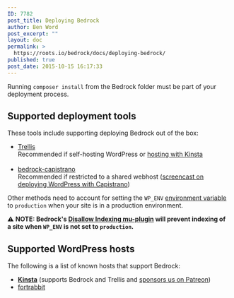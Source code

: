 ```yaml
---
ID: 7782
post_title: Deploying Bedrock
author: Ben Word
post_excerpt: ""
layout: doc
permalink: >
  https://roots.io/bedrock/docs/deploying-bedrock/
published: true
post_date: 2015-10-15 16:17:33
---
```

Running `composer install` from the Bedrock folder must be part of your deployment process.

## Supported deployment tools

These tools include supporting deploying Bedrock out of the box:

* [Trellis](https://roots.io/trellis/)<br> Recommended if self-hosting WordPress or [hosting with Kinsta](https://kinsta.com/?kaid=OFDHAJIXUDIV)<br><br>
* [bedrock-capistrano](https://github.com/roots/bedrock-capistrano)<br> Recommended if restricted to a shared webhost ([screencast on deploying WordPress with Capistrano](https://roots.io/screencasts/deploying-wordpress-with-capistrano/))

Other methods need to account for setting the `WP_ENV` [environment variable](https://roots.io/bedrock/docs/environment-variables/) to `production` when your site is in a production environment.

⚠️ **NOTE: Bedrock's [Disallow Indexing mu-plugin](https://github.com/roots/bedrock/blob/master/web/app/mu-plugins/disallow-indexing.php) will prevent indexing of a site when `WP_ENV` is not set to `production`.**

## Supported WordPress hosts

The following is a list of known hosts that support Bedrock:

* [**Kinsta**](https://roots.io/guides/deploying-to-kinsta-with-trellis/) (supports Bedrock and Trellis and  [sponsors us on Patreon](https://patreon.com/rootsdev))
* [fortrabbit](https://help.fortrabbit.com/install-wordpress-4-pro#toc-install)